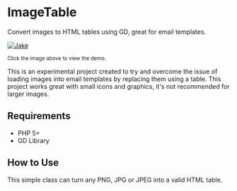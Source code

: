 # ImageTable
Convert images to HTML tables using GD, great for email templates.

<a href="https://codepen.io/jakebown/pen/eYzZyaN">![Jake](https://i.ibb.co/YZ3gKQD/sample2.jpg "See it in action")</a>
<p><small>Click the image above to view the demo.</small></p>

This is an experimental project created to try and overcome the issue of loading images into email templates by replacing them using a table. This project works great with small icons and graphics, it's not recommended for larger images.

## Requirements
- PHP 5+
- GD Library

## How to Use
This simple class can turn any PNG, JPG or JPEG into a valid HTML table.